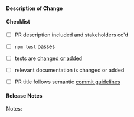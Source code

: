 #### Description of Change
<!--
Thank you for your Pull Request. Please provide a description above and review
the requirements below.

Contributors guide: https://github.com/electron/electron/blob/master/CONTRIBUTING.md
-->

#### Checklist
<!-- Remove items that do not apply. For completed items, change [ ] to [x]. -->

- [ ] PR description included and stakeholders cc'd
- [ ] `npm test` passes
- [ ] tests are [changed or added](https://github.com/electron/electron/blob/master/docs/development/testing.md)
- [ ] relevant documentation is changed or added
- [ ] PR title follows semantic [commit guidelines](https://github.com/electron/electron/blob/master/docs/development/pull-requests.md#commit-message-guidelines)


#### Release Notes

<!-- The note that you write here will be communicated to Electron users in the release notes when this change is released. Write something short but descriptive that explains what, if anything, this change means for a developer building an app with Electron. -->

Notes: <!-- Short, descriptive end-user-facing change summary here -->
